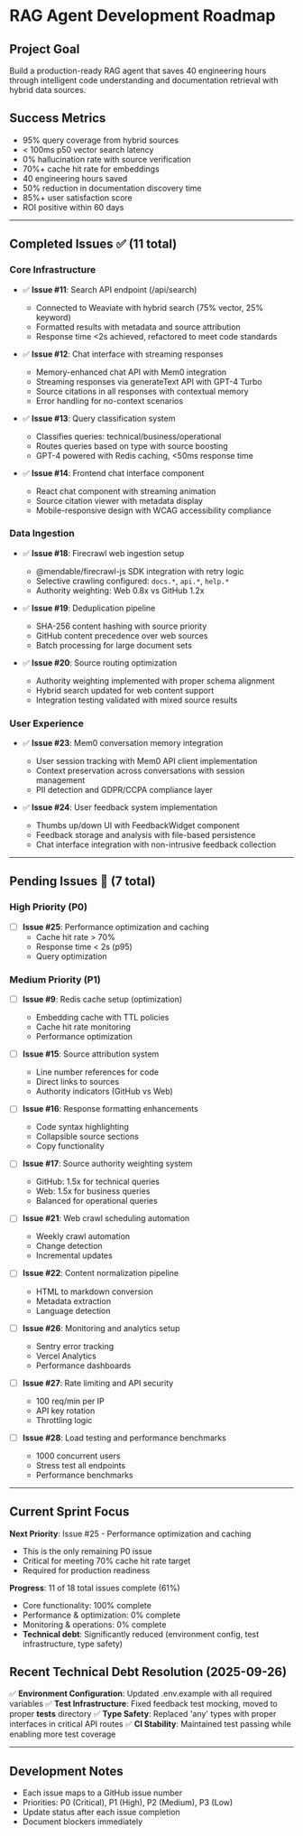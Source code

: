 # RAG Agent Development Roadmap

## Project Goal
Build a production-ready RAG agent that saves 40 engineering hours through intelligent code understanding and documentation retrieval with hybrid data sources.

## Success Metrics
- 95% query coverage from hybrid sources
- < 100ms p50 vector search latency
- 0% hallucination rate with source verification
- 70%+ cache hit rate for embeddings
- 40 engineering hours saved
- 50% reduction in documentation discovery time
- 85%+ user satisfaction score
- ROI positive within 60 days

---

## Completed Issues ✅ (11 total)

### Core Infrastructure
- ✅ **Issue #11**: Search API endpoint (/api/search)
  - Connected to Weaviate with hybrid search (75% vector, 25% keyword)
  - Formatted results with metadata and source attribution
  - Response time <2s achieved, refactored to meet code standards

- ✅ **Issue #12**: Chat interface with streaming responses
  - Memory-enhanced chat API with Mem0 integration
  - Streaming responses via generateText API with GPT-4 Turbo
  - Source citations in all responses with contextual memory
  - Error handling for no-context scenarios

- ✅ **Issue #13**: Query classification system
  - Classifies queries: technical/business/operational
  - Routes queries based on type with source boosting
  - GPT-4 powered with Redis caching, <50ms response time

- ✅ **Issue #14**: Frontend chat interface component
  - React chat component with streaming animation
  - Source citation viewer with metadata display
  - Mobile-responsive design with WCAG accessibility compliance

### Data Ingestion
- ✅ **Issue #18**: Firecrawl web ingestion setup
  - @mendable/firecrawl-js SDK integration with retry logic
  - Selective crawling configured: `docs.*`, `api.*`, `help.*`
  - Authority weighting: Web 0.8x vs GitHub 1.2x

- ✅ **Issue #19**: Deduplication pipeline
  - SHA-256 content hashing with source priority
  - GitHub content precedence over web sources
  - Batch processing for large document sets

- ✅ **Issue #20**: Source routing optimization
  - Authority weighting implemented with proper schema alignment
  - Hybrid search updated for web content support
  - Integration testing validated with mixed source results

### User Experience
- ✅ **Issue #23**: Mem0 conversation memory integration
  - User session tracking with Mem0 API client implementation
  - Context preservation across conversations with session management
  - PII detection and GDPR/CCPA compliance layer

- ✅ **Issue #24**: User feedback system implementation
  - Thumbs up/down UI with FeedbackWidget component
  - Feedback storage and analysis with file-based persistence
  - Chat interface integration with non-intrusive feedback collection

---

## Pending Issues 🚧 (7 total)

### High Priority (P0)
- [ ] **Issue #25**: Performance optimization and caching
  - Cache hit rate > 70%
  - Response time < 2s (p95)
  - Query optimization

### Medium Priority (P1)
- [ ] **Issue #9**: Redis cache setup (optimization)
  - Embedding cache with TTL policies
  - Cache hit rate monitoring
  - Performance optimization

- [ ] **Issue #15**: Source attribution system
  - Line number references for code
  - Direct links to sources
  - Authority indicators (GitHub vs Web)

- [ ] **Issue #16**: Response formatting enhancements
  - Code syntax highlighting
  - Collapsible source sections
  - Copy functionality

- [ ] **Issue #17**: Source authority weighting system
  - GitHub: 1.5x for technical queries
  - Web: 1.5x for business queries
  - Balanced for operational queries

- [ ] **Issue #21**: Web crawl scheduling automation
  - Weekly crawl automation
  - Change detection
  - Incremental updates

- [ ] **Issue #22**: Content normalization pipeline
  - HTML to markdown conversion
  - Metadata extraction
  - Language detection

- [ ] **Issue #26**: Monitoring and analytics setup
  - Sentry error tracking
  - Vercel Analytics
  - Performance dashboards

- [ ] **Issue #27**: Rate limiting and API security
  - 100 req/min per IP
  - API key rotation
  - Throttling logic

- [ ] **Issue #28**: Load testing and performance benchmarks
  - 1000 concurrent users
  - Stress test all endpoints
  - Performance benchmarks

---

## Current Sprint Focus

**Next Priority**: Issue #25 - Performance optimization and caching
- This is the only remaining P0 issue
- Critical for meeting 70% cache hit rate target
- Required for production readiness

**Progress**: 11 of 18 total issues complete (61%)
- Core functionality: 100% complete
- Performance & optimization: 0% complete
- Monitoring & operations: 0% complete
- **Technical debt**: Significantly reduced (environment config, test infrastructure, type safety)

## Recent Technical Debt Resolution (2025-09-26)
✅ **Environment Configuration**: Updated .env.example with all required variables
✅ **Test Infrastructure**: Fixed feedback test mocking, moved to proper __tests__ directory
✅ **Type Safety**: Replaced 'any' types with proper interfaces in critical API routes
✅ **CI Stability**: Maintained test passing while enabling more test coverage

---

## Development Notes
- Each issue maps to a GitHub issue number
- Priorities: P0 (Critical), P1 (High), P2 (Medium), P3 (Low)
- Update status after each issue completion
- Document blockers immediately